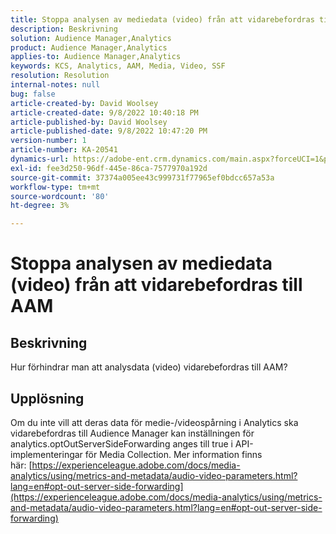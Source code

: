 ```yaml
---
title: Stoppa analysen av mediedata (video) från att vidarebefordras till AAM
description: Beskrivning
solution: Audience Manager,Analytics
product: Audience Manager,Analytics
applies-to: Audience Manager,Analytics
keywords: KCS, Analytics, AAM, Media, Video, SSF
resolution: Resolution
internal-notes: null
bug: false
article-created-by: David Woolsey
article-created-date: 9/8/2022 10:40:18 PM
article-published-by: David Woolsey
article-published-date: 9/8/2022 10:47:20 PM
version-number: 1
article-number: KA-20541
dynamics-url: https://adobe-ent.crm.dynamics.com/main.aspx?forceUCI=1&pagetype=entityrecord&etn=knowledgearticle&id=6012852f-c72f-ed11-9db1-00224808613b
exl-id: fee3d250-96df-445e-86ca-7577970a192d
source-git-commit: 37374a005ee43c999731f77965ef0bdcc657a53a
workflow-type: tm+mt
source-wordcount: '80'
ht-degree: 3%

---
```


# Stoppa analysen av mediedata (video) från att vidarebefordras till AAM

## Beskrivning

Hur förhindrar man att analysdata (video) vidarebefordras till AAM?

## Upplösning


Om du inte vill att deras data för medie-/videospårning i Analytics ska vidarebefordras till Audience Manager kan inställningen för analytics.optOutServerSideForwarding anges till true i API-implementeringar för Media Collection. Mer information finns här: [https://experienceleague.adobe.com/docs/media-analytics/using/metrics-and-metadata/audio-video-parameters.html?lang=en#opt-out-server-side-forwarding](https://experienceleague.adobe.com/docs/media-analytics/using/metrics-and-metadata/audio-video-parameters.html?lang=en#opt-out-server-side-forwarding)
